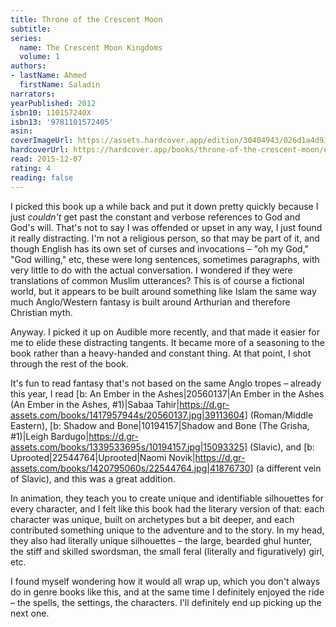 ```yaml
---
title: Throne of the Crescent Moon
subtitle:
series:
  name: The Crescent Moon Kingdoms
  volume: 1
authors:
- lastName: Ahmed
  firstName: Saladin
narrators:
yearPublished: 2012
isbn10: 110157240X
isbn13: '9781101572405'
asin:
coverImageUrl: https://assets.hardcover.app/edition/30404943/026d1a4d93e21f92f793fa3af1d674f383912570.jpeg
hardcoverUrl: https://hardcover.app/books/throne-of-the-crescent-moon/editions/30404943
read: 2015-12-07
rating: 4
reading: false
---
```

I picked this book up a while back and put it down pretty quickly because I just _couldn't_ get past the constant and verbose references to God and God's will. That's not to say I was offended or upset in any way, I just found it really distracting. I'm not a religious person, so that may be part of it, and though English has its own set of curses and invocations – "oh my God," "God willing," etc, these were long sentences, sometimes paragraphs, with very little to do with the actual conversation. I wondered if they were translations of common Muslim utterances? This is of course a fictional world, but it appears to be built around something like Islam the same way much Anglo/Western fantasy is built around Arthurian and therefore Christian myth.

Anyway. I picked it up on Audible more recently, and that made it easier for me to elide these distracting tangents. It became more of a seasoning to the book rather than a heavy-handed and constant thing. At that point, I shot through the rest of the book.

It's fun to read fantasy that's not based on the same Anglo tropes – already this year, I read [b: An Ember in the Ashes|20560137|An Ember in the Ashes (An Ember in the Ashes, #1)|Sabaa Tahir|https://d.gr-assets.com/books/1417957944s/20560137.jpg|39113604] (Roman/Middle Eastern), [b: Shadow and Bone|10194157|Shadow and Bone (The Grisha, #1)|Leigh Bardugo|https://d.gr-assets.com/books/1339533695s/10194157.jpg|15093325] (Slavic), and [b: Uprooted|22544764|Uprooted|Naomi Novik|https://d.gr-assets.com/books/1420795060s/22544764.jpg|41876730] (a different vein of Slavic), and this was a great addition.

In animation, they teach you to create unique and identifiable silhouettes for every character, and I felt like this book had the literary version of that: each character was unique, built on archetypes but a bit deeper, and each contributed something unique to the adventure and to the story. In my head, they also had literally unique silhouettes – the large, bearded ghul hunter, the stiff and skilled swordsman, the small feral (literally and figuratively) girl, etc.

I found myself wondering how it would all wrap up, which you don't always do in genre books like this, and at the same time I definitely enjoyed the ride – the spells, the settings, the characters. I'll definitely end up picking up the next one.
